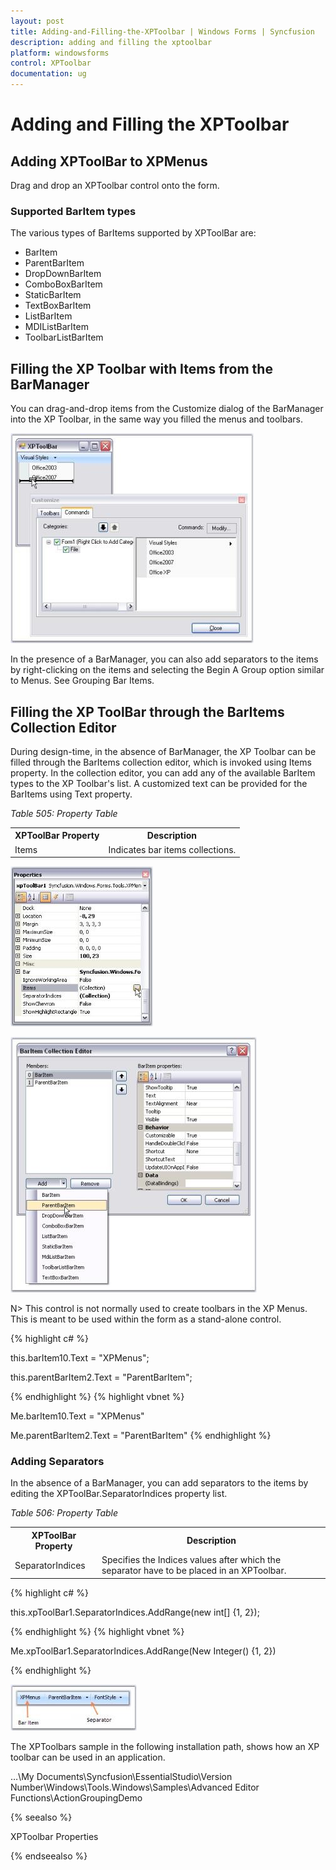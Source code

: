 ```yaml
---
layout: post
title: Adding-and-Filling-the-XPToolbar | Windows Forms | Syncfusion
description: adding and filling the xptoolbar
platform: windowsforms
control: XPToolbar
documentation: ug
---
```


# Adding and Filling the XPToolbar

## Adding XPToolBar to XPMenus

Drag and drop an XPToolbar control onto the form. 

### Supported BarItem types

The various types of BarItems supported by XPToolBar are:

* BarItem
* ParentBarItem
* DropDownBarItem
* ComboBoxBarItem
* StaticBarItem 
* TextBoxBarItem
* ListBarItem
* MDIListBarItem
* ToolbarListBarItem

## Filling the XP Toolbar with Items from the BarManager

You can drag-and-drop items from the Customize dialog of the BarManager into the XP Toolbar, in the same way you filled the menus and toolbars.

![](Adding-and-Filling-the-XPToolbar_images/Adding-and-Filling-the-XPToolbar_img1.jpeg)




In the presence of a BarManager, you can also add separators to the items by right-clicking on the items and selecting the Begin A Group option similar to Menus. See Grouping Bar Items.

## Filling the XP ToolBar through the BarItems Collection Editor

During design-time, in the absence of BarManager, the XP Toolbar can be filled through the BarItems collection editor, which is invoked using Items property. In the collection editor, you can add any of the available BarItem types to the XP Toolbar's list. A customized text can be provided for the BarItems using Text property.

_Table 505: Property Table_

<table>
<tr>
<th>
XPToolBar Property</th><th>
Description</th></tr>
<tr>
<td>
Items</td><td>
Indicates bar items collections.</td></tr>
</table>


![](Adding-and-Filling-the-XPToolbar_images/Adding-and-Filling-the-XPToolbar_img2.jpeg)



![](Adding-and-Filling-the-XPToolbar_images/Adding-and-Filling-the-XPToolbar_img3.jpeg)





N> This control is not normally used to create toolbars in the XP Menus. This is meant to be used within the form as a stand-alone control.



{% highlight c# %}

this.barItem10.Text = "XPMenus";

this.parentBarItem2.Text = "ParentBarItem";                  


{% endhighlight  %}
{% highlight vbnet %}




Me.barItem10.Text = "XPMenus"

Me.parentBarItem2.Text = "ParentBarItem"
{% endhighlight  %}

### Adding Separators

In the absence of a BarManager, you can add separators to the items by editing the XPToolBar.SeparatorIndices property list.

_Table 506: Property Table_

<table>
<tr>
<th>
XPToolBar Property</th><th>
Description</th></tr>
<tr>
<td>
SeparatorIndices</td><td>
Specifies the Indices values after which the separator have to be placed in an XPToolbar.</td></tr>
</table>




{% highlight c# %}

this.xpToolBar1.SeparatorIndices.AddRange(new int[] {1, 2});       



{% endhighlight  %}
{% highlight vbnet %}



Me.xpToolBar1.SeparatorIndices.AddRange(New Integer() {1, 2}) 

{% endhighlight  %}


![](Adding-and-Filling-the-XPToolbar_images/Adding-and-Filling-the-XPToolbar_img5.jpeg)



The XPToolbars sample in the following installation path, shows how an XP toolbar can be used in an application.

…\My Documents\Syncfusion\EssentialStudio\Version Number\Windows\Tools.Windows\Samples\Advanced Editor Functions\ActionGroupingDemo

{% seealso %}

XPToolbar Properties

{% endseealso %}


